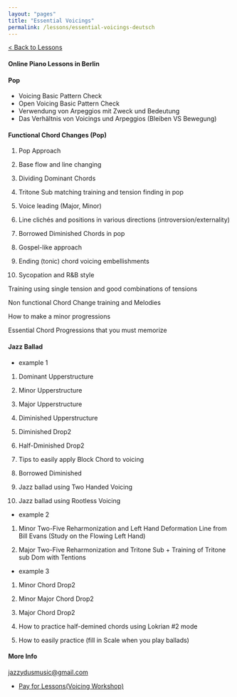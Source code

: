 ```yaml
---
layout: "pages"
title: "Essential Voicings"
permalink: /lessons/essential-voicings-deutsch
---
```

<a href="/lessons">< Back to Lessons</a>

#### Online Piano Lessons in Berlin 
#### Pop 

- Voicing Basic Pattern Check
- Open Voicing Basic Pattern Check
- Verwendung von Arpeggios mit Zweck und Bedeutung
- Das Verhältnis von Voicings und Arpeggios (Bleiben VS Bewegung)

#### Functional Chord Changes (Pop)

1) Pop Approach

2) Base flow and line changing

3) Dividing Dominant Chords

4) Tritone Sub matching training and tension finding in pop

5) Voice leading (Major, Minor)

6) Line clichés and positions in various directions (introversion/externality)

7) Borrowed Diminished Chords in pop

8) Gospel-like approach

9) Ending (tonic) chord voicing embellishments 

10) Sycopation and R&B style

Training using single tension and good combinations of tensions

Non functional Chord Change training and Melodies

How to make a minor progressions

Essential Chord Progressions that you must memorize 

#### Jazz Ballad

- example 1

1) Dominant Upperstructure

2) Minor Upperstructure

3) Major Upperstructure

4) Diminished Upperstructure

5) Diminished Drop2

6) Half-Dminished Drop2

7) Tips to easily apply Block Chord to voicing

8) Borrowed Diminished

9) Jazz ballad using Two Handed Voicing

10) Jazz ballad using Rootless Voicing

- example 2

1) Minor Two-Five Reharmonization and Left Hand Deformation Line from Bill Evans (Study on the Flowing Left Hand)

2) Major Two-Five Reharmonization and Tritone Sub + Training of Tritone sub Dom with Tentions

- example 3

1) Minor Chord Drop2

2) Minor Major Chord Drop2

3) Major Chord Drop2

4) How to practice half-demined chords using Lokrian #2 mode

5) How to easily practice (fill in Scale when you play ballads)


#### More Info 
jazzydusmusic@gmail.com 


- <a href="https://jazzydusmusic.gumroad.com/l/dxvyy" target="_blank"> Pay for Lessons(Voicing Workshop)</a>

